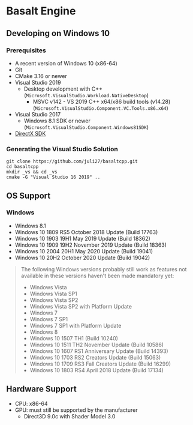 # Basalt Engine
## Developing on Windows 10
### Prerequisites
* A recent version of Windows 10 (x86-64)
* Git
* CMake 3.16 or newer
* Visual Studio 2019
  * Desktop development with C++
  (`Microsoft.VisualStudio.Workload.NativeDesktop`)
    * MSVC v142 - VS 2019 C++ x64/x86 build tools (v14.28)
    (`Microsoft.VisualStudio.Component.VC.Tools.x86.x64`)
* Visual Studio 2017
  * Windows 8.1 SDK or newer (`Microsoft.VisualStudio.Component.Windows81SDK`)
* [DirectX SDK](https://www.microsoft.com/en-us/download/details.aspx?id=6812)

### Generating the Visual Studio Solution
    git clone https://github.com/juli27/basaltcpp.git
    cd basaltcpp
    mkdir _vs && cd _vs
    cmake -G "Visual Studio 16 2019" ..

## OS Support
### Windows
* Windows 8.1
* Windows 10 1809 RS5 October 2018 Update (Build 17763)
* Windows 10 1903 19H1 May 2019 Update (Build 18362)
* Windows 10 1909 19H2 November 2019 Update (Build 18363)
* Windows 10 2004 20H1 May 2020 Update (Build 19041)
* Windows 10 20H2 October 2020 Update (Build 19042)

> The following Windows versions probably still work as features not available
in these versions haven't been made mandatory yet:
> * Windows Vista
> * Windows Vista SP1
> * Windows Vista SP2
> * Windows Vista SP2 with Platform Update
> * Windows 7
> * Windows 7 SP1
> * Windows 7 SP1 with Platform Update
> * Windows 8
> * Windows 10 1507 TH1 (Build 10240)
> * Windows 10 1511 TH2 November Update (Build 10586)
> * Windows 10 1607 RS1 Anniversary Update (Build 14393)
> * Windows 10 1703 RS2 Creators Update (Build 15063)
> * Windows 10 1709 RS3 Fall Creators Update (Build 16299)
> * Windows 10 1803 RS4 April 2018 Update (Build 17134)

## Hardware Support
* CPU: x86-64
* GPU: must still be supported by the manufacturer
  * Direct3D 9.0c with Shader Model 3.0
